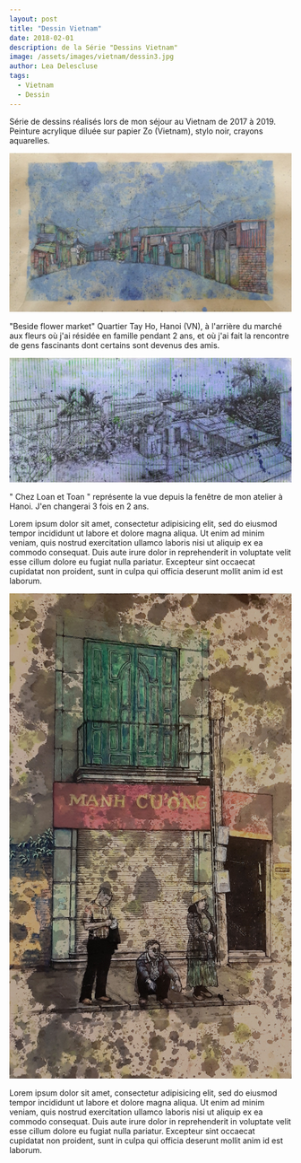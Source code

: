 ```yaml
---
layout: post
title: "Dessin Vietnam"
date: 2018-02-01
description: de la Série "Dessins Vietnam"
image: /assets/images/vietnam/dessin3.jpg
author: Lea Delescluse
tags:
  - Vietnam
  - Dessin
---
```

Série de dessins réalisés lors de mon séjour au Vietnam de 2017 à 2019.
Peinture acrylique diluée sur papier Zo (Vietnam), stylo noir, crayons aquarelles.

![Placeholder](/assets/images/vietnam/dessin2.jpg "DESSIN 2")

"Beside flower market" Quartier Tay Ho, Hanoi (VN), à l'arrière du marché aux fleurs où j'ai résidée en famille pendant 2 ans, et où j'ai fait la rencontre de gens fascinants dont certains sont devenus des amis.

![Placeholder](/assets/images/vietnam/dessin1.jpg "DESSIN 1")
<!--
POUR LE MEME RESULTAT:
<img src="/assets/images/vietnam/dessin1.jpg" alt="Grid Image" data-action="zoom" class="" style="">
-->

" Chez Loan et Toan " représente la vue depuis la fenêtre de mon atelier à Hanoi. J'en changerai 3 fois en 2 ans.

Lorem ipsum dolor sit amet, consectetur adipisicing elit, sed do eiusmod tempor incididunt ut labore et dolore magna aliqua. Ut enim ad minim veniam, quis nostrud exercitation ullamco laboris nisi ut aliquip ex ea commodo consequat. Duis aute irure dolor in reprehenderit in voluptate velit esse cillum dolore eu fugiat nulla pariatur. Excepteur sint occaecat cupidatat non proident, sunt in culpa qui officia deserunt mollit anim id est laborum.

![Placeholder](/assets/images/vietnam/dessin5.jpg#half "DESSIN 1")

Lorem ipsum dolor sit amet, consectetur adipisicing elit, sed do eiusmod tempor incididunt ut labore et dolore magna aliqua. Ut enim ad minim veniam, quis nostrud exercitation ullamco laboris nisi ut aliquip ex ea commodo consequat. Duis aute irure dolor in reprehenderit in voluptate velit esse cillum dolore eu fugiat nulla pariatur. Excepteur sint occaecat cupidatat non proident, sunt in culpa qui officia deserunt mollit anim id est laborum.
